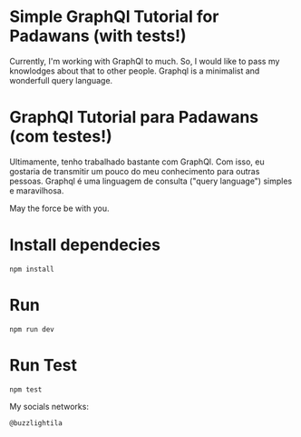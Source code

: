 # Simple GraphQl Tutorial for Padawans (with tests!)

Currently, I'm working with GraphQl to much. So, I would like to pass my knowlodges about that to other people.
Graphql is a minimalist and wonderfull query language.

# GraphQl Tutorial para Padawans (com testes!)
Ultimamente, tenho trabalhado bastante com GraphQl. Com isso, eu gostaria de transmitir um pouco do meu conhecimento para outras pessoas.
Graphql é uma linguagem de consulta ("query language") simples e maravilhosa.

May the force be with you.

# Install dependecies
```
npm install
```
# Run
```
npm run dev
```
# Run Test
```
npm test
```

My socials networks:
```
@buzzlightila
```
